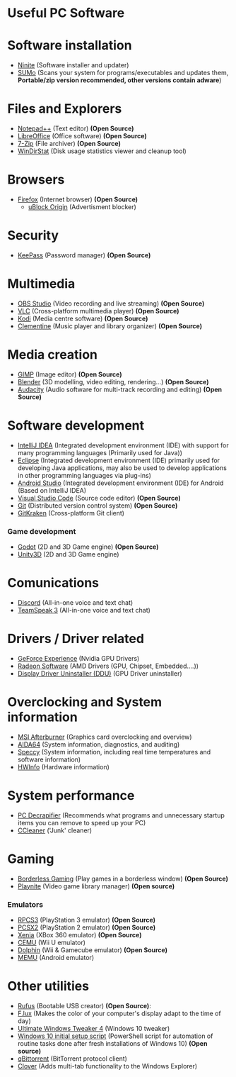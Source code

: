 # Useful PC Software

# Software installation

* [Ninite](https://ninite.com/) (Software installer and updater)
* [SUMo](http://www.kcsoftwares.com/?download) (Scans your system for programs/executables and updates them, **Portable/zip version recommended, other versions contain adware**)
 
# Files and Explorers 

* [Notepad++](https://notepad-plus-plus.org/) (Text editor) **(Open Source)**
* [LibreOffice](http://www.libreoffice.org/download/download/) (Office software) **(Open Source)**
* [7-Zip](http://www.7-zip.org/download.html) (File archiver) **(Open Source)**
* [WinDirStat](https://windirstat.net/) (Disk usage statistics viewer and cleanup tool)

# Browsers

* [Firefox](https://www.mozilla.org/en-US/firefox/new/) (Internet browser) **(Open Source)**  
    * [uBlock Origin](https://addons.mozilla.org/en-US/firefox/addon/ublock-origin/) (Advertisment blocker)
  
# Security

* [KeePass](https://keepass.info/) (Password manager) **(Open Source)**

# Multimedia

* [OBS Studio](https://obsproject.com/) (Video recording and live streaming) **(Open Source)**
* [VLC](https://www.videolan.org/vlc/index.html) (Cross-platform multimedia player) **(Open Source)**
* [Kodi](https://kodi.tv/about/software) (Media centre software) **(Open Source)**
* [Clementine](https://www.clementine-player.org/en) (Music player and library organizer) **(Open Source)**

# Media creation

* [GIMP](https://www.gimp.org/) (Image editor) **(Open Source)**
* [Blender](https://www.blender.org/) (3D modelling, video editing, rendering...) **(Open Source)**
* [Audacity](https://www.audacityteam.org/) (Audio software for multi-track recording and editing) **(Open Source)**

# Software development 

* [IntelliJ IDEA](https://www.jetbrains.com/idea/) (Integrated development environment (IDE) with support for many programming languages (Primarily used for Java))
* [Eclipse](https://www.eclipse.org/) (Integrated development environment (IDE) primarily used for developing Java applications, may also be used to develop applications in other programming languages via plug-ins)
* [Android Studio](https://developer.android.com/studio/index.html) (Integrated development environment (IDE) for Android (Based on IntelliJ IDEA)
* [Visual Studio Code](https://code.visualstudio.com) (Source code editor) **(Open Source)**
* [Git](https://git-scm.com/) (Distributed version control system) **(Open Source)**
* [GitKraken](https://www.gitkraken.com/) (Cross-platform Git client)

### Game development
    
* [Godot](https://godotengine.org/) (2D and 3D Game engine) **(Open Source)**
* [Unity3D](https://unity3d.com/es) (2D and 3D Game engine)
        
# Comunications

* [Discord](https://discordapp.com/download) (All-in-one voice and text chat)
* [TeamSpeak 3](https://www.teamspeak.com/en/teamspeak3) (All-in-one voice and text chat) 

# Drivers / Driver related

* [GeForce Experience](https://www.nvidia.com/en-us/geforce/geforce-experience/) (Nvidia GPU Drivers)
* [Radeon Software](https://support.amd.com/en-us/download) (AMD Drivers (GPU, Chipset, Embedded....))
* [Display Driver Uninstaller (DDU)](https://www.wagnardsoft.com/) (GPU Driver uninstaller)

# Overclocking and System information

* [MSI Afterburner](https://msi.com/page/afterburner) (Graphics card overclocking and overview)
* [AIDA64](https://www.aida64.com/downloads) (System information, diagnostics, and auditing)
* [Speccy](https://www.piriform.com/speccy/download) (System information, including real time temperatures and software information)
* [HWInfo](https://www.hwinfo.com/) (Hardware information)

# System performance

* [PC Decrapifier](https://www.pcdecrapifier.com/download) (Recommends what programs and unnecessary startup items you can remove to speed up your PC)  
* [CCleaner](https://www.piriform.com/ccleaner/download) ('Junk' cleaner)

# Gaming

* [Borderless Gaming](http://store.steampowered.com/app/388080/Borderless_Gaming/) (Play games in a borderless window) **(Open Source)**
* [Playnite](http://playnite.link/) (Video game library manager) **(Open source)**

### Emulators

* [RPCS3](https://rpcs3.net/) (PlayStation 3 emulator) **(Open Source)**
* [PCSX2](https://pcsx2.net/) (PlayStation 2 emulator) **(Open Source)**
* [Xenia](http://xenia.jp/) (XBox 360 emulator) **(Open Source)**
* [CEMU](http://cemu.info/) (Wii U emulator)
* [Dolphin](https://es.dolphin-emu.org/) (Wii & Gamecube emulator) **(Open Source)**
* [MEMU](http://www.memuplay.com/) (Android emulator)

# Other utilities

* [Rufus](http://rufus.akeo.ie/?locale=en_US) (Bootable USB creator) **(Open Source)**:  
* [F.lux](https://justgetflux.com/) (Makes the color of your computer's display adapt to the time of day)  
* [Ultimate Windows Tweaker 4](http://www.thewindowsclub.com/ultimate-windows-tweaker-4-windows-10) (Windows 10 tweaker)
* [Windows 10 initial setup script](https://github.com/Disassembler0/Win10-Initial-Setup-Script) (PowerShell script for automation of routine tasks done after fresh installations of Windows 10) **(Open source)**
* [qBittorrent](https://www.qbittorrent.org/) (BitTorrent protocol client)
* [Clover](http://en.ejie.me/) (Adds multi-tab functionality to the Windows Explorer)
